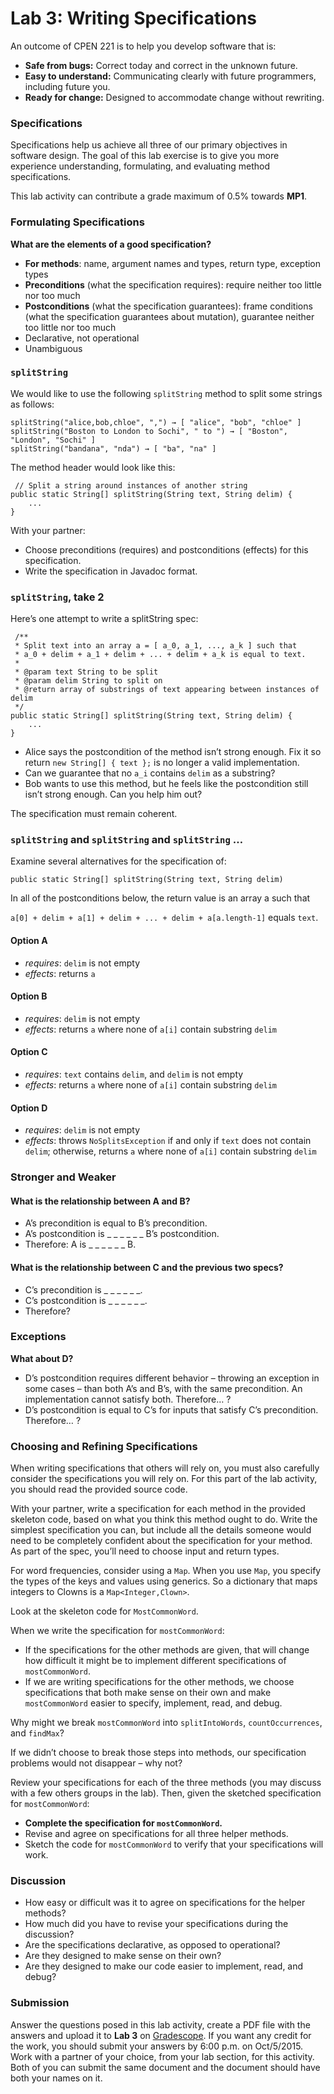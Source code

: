 Lab 3: Writing Specifications
====


An outcome of CPEN 221 is to help you develop software that is:
* **Safe from bugs:** Correct today and correct in the unknown future.
* **Easy to understand:** Communicating clearly with future programmers, including future you.
* **Ready for change:** Designed to accommodate change without rewriting.

### Specifications

Specifications help us achieve all three of our primary objectives in software design. The goal of this lab exercise is to give you more experience understanding, formulating, and evaluating method specifications.

This lab activity can contribute a grade maximum of 0.5% towards **MP1**.

### Formulating Specifications

**What are the elements of a good specification?**

* **For methods**: name, argument names and types, return type, exception types
* **Preconditions** (what the specification requires): require neither too little nor too much
* **Postconditions** (what the specification guarantees): frame conditions (what the specification guarantees about mutation), guarantee neither too little nor too much
* Declarative, not operational
* Unambiguous

### `splitString`

We would like to use the following `splitString` method to split some strings as follows:

```
splitString("alice,bob,chloe", ",") → [ "alice", "bob", "chloe" ]
splitString("Boston to London to Sochi", " to ") → [ "Boston", "London", "Sochi" ]
splitString("bandana", "nda") → [ "ba", "na" ]
```

The method header would look like this:
```
 // Split a string around instances of another string
public static String[] splitString(String text, String delim) {
    ...
}
```

With your partner:
* Choose preconditions (requires) and postconditions (effects) for this specification.
* Write the specification in Javadoc format.

### `splitString`, take 2

Here’s one attempt to write a splitString spec:

```
 /**
 * Split text into an array a = [ a_0, a_1, ..., a_k ] such that
 * a_0 + delim + a_1 + delim + ... + delim + a_k is equal to text.
 *
 * @param text String to be split
 * @param delim String to split on
 * @return array of substrings of text appearing between instances of delim
 */
public static String[] splitString(String text, String delim) {
    ...
}
```

* Alice says the postcondition of the method isn’t strong enough. Fix it so return `new String[] { text };` is no longer a valid implementation.
* Can we guarantee that no `a_i` contains `delim` as a substring?
* Bob wants to use this method, but he feels like the postcondition still isn’t strong enough. Can you help him out?

The specification must remain coherent.

### `splitString` and `splitString` and `splitString` …

Examine several alternatives for the specification of:

`public static String[] splitString(String text, String delim)`

In all of the postconditions below, the return value is an array a such that 

`a[0] + delim + a[1] + delim + ... + delim + a[a.length-1]` equals `text`.

#### Option A

* _requires_: `delim` is not empty 
* _effects_: returns `a`

#### Option B

* _requires_: `delim` is not empty 
* _effects_: returns `a` where none of `a[i]` contain substring `delim`

#### Option C

* _requires_: `text` contains `delim`, and `delim` is not empty 
* _effects_: returns `a` where none of `a[i]` contain substring `delim`

#### Option D
* _requires_: `delim` is not empty 
* _effects_: throws `NoSplitsException` if and only if `text` does not contain `delim`; otherwise, returns `a` where none of `a[i]` contain substring `delim`

### Stronger and Weaker

#### What is the relationship between A and B?
* A’s precondition is equal to B’s precondition.
* A’s postcondition is _ _ _ _ _ _ B’s postcondition.
* Therefore: A is _ _ _ _ _ _ B.

#### What is the relationship between C and the previous two specs?
* C’s precondition is _ _ _ _ _ _.
* C’s postcondition is _ _ _ _ _ _.
* Therefore?

### Exceptions

**What about D?**

* D’s postcondition requires different behavior – throwing an exception in some cases – than both A’s and B’s, with the same precondition. An implementation cannot satisfy both. Therefore… ?
* D’s postcondition is equal to C’s for inputs that satisfy C’s precondition. Therefore… ?

### Choosing and Refining Specifications

When writing specifications that others will rely on, you must also carefully consider the specifications you will rely on. For this part of the lab activity, you should read the provided source code.

With your partner, write a specification for each method in the provided skeleton code, based on what you think this method ought to do. Write the simplest specification you can, but include all the details someone would need to be completely confident about the specification for your method. As part of the spec, you’ll need to choose input and return types.

For word frequencies, consider using a `Map`. When you use `Map`, you specify the types of the keys and values using generics. So a dictionary that maps integers to Clowns is a `Map<Integer,Clown>`.

Look at the skeleton code for `MostCommonWord`.

When we write the specification for `mostCommonWord`:
* If the specifications for the other methods are given, that will change how difficult it might be to implement different specifications of `mostCommonWord`.
* If we are writing specifications for the other methods, we choose specifications that both make sense on their own and make `mostCommonWord` easier to specify, implement, read, and debug.

Why might we break `mostCommonWord` into `splitIntoWords`, `countOccurrences`, and `findMax`?

If we didn’t choose to break those steps into methods, our specification problems would not disappear – why not?

Review your specifications for each of the three methods (you may discuss with a few others groups in the lab). Then, given the sketched specification for `mostCommonWord`:
* **Complete the specification for `mostCommonWord`.**
* Revise and agree on specifications for all three helper methods.
* Sketch the code for `mostCommonWord` to verify that your specifications will work.

### Discussion
* How easy or difficult was it to agree on specifications for the helper methods?
* How much did you have to revise your specifications during the discussion?
* Are the specifications declarative, as opposed to operational?
* Are they designed to make sense on their own?
* Are they designed to make our code easier to implement, read, and debug?

### Submission

Answer the questions posed in this lab activity, create a PDF file with the answers and upload it to **Lab 3** on [Gradescope](https://gradescope.com). If you want any credit for the work, you should submit your answers by 6:00 p.m. on Oct/5/2015. Work with a partner of your choice, from your lab section, for this activity. Both of you can submit the same document and the document should have both your names on it.